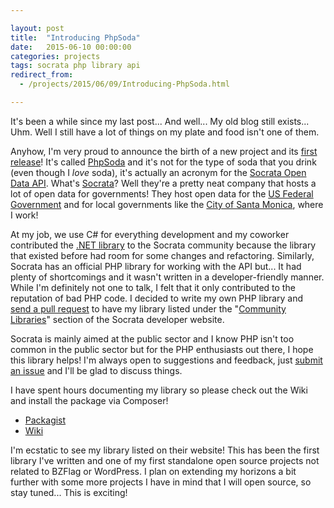 ```yaml
---

layout: post
title:  "Introducing PhpSoda"
date:   2015-06-10 00:00:00
categories: projects
tags: socrata php library api
redirect_from:
  - /projects/2015/06/09/Introducing-PhpSoda.html

---
```


It's been a while since my last post... And well... My old blog still exists... Uhm. Well I still have a lot of things on my plate and food isn't one of them.

Anyhow, I'm very proud to announce the birth of a new project and its [first release](https://github.com/allejo/PhpSoda/releases/tag/v0.1.0)! It's called [PhpSoda](https://github.com/allejo/PhpSoda) and it's not for the type of soda that you drink (even though I *love* soda), it's actually an acronym for the [Socrata Open Data API](http://dev.socrata.com/). What's [Socrata](http://socrata.com/)? Well they're a pretty neat company that hosts a lot of open data for governments! They host open data for the [US Federal Government](http://www.socrata.com/industries/open-data-federal-governments/) and for local governments like the [City of Santa Monica](https://data.smgov.net/), where I work!

At my job, we use C# for everything development and my coworker contributed the [.NET library](https://github.com/CityofSantaMonica/SODA.NET) to the Socrata community because the library that existed before had room for some changes and refactoring. Similarly, Socrata has an official PHP library for working with the API but... It had plenty of shortcomings and it wasn't written in a developer-friendly manner. While I'm definitely not one to talk, I felt that it only contributed to the reputation of bad PHP code. I decided to write my own PHP library and [send a pull request](https://github.com/socrata/dev.socrata.com/issues/234) to have my library listed under the "[Community Libraries](http://dev.socrata.com/libraries/)" section of the Socrata developer website.

Socrata is mainly aimed at the public sector and I know PHP isn't too common in the public sector but for the PHP enthusiasts out there, I hope this library helps! I'm always open to suggestions and feedback, just [submit an issue](https://github.com/allejo/PhpSoda/issues) and I'll be glad to discuss things.

I have spent hours documenting my library so please check out the Wiki and install the package via Composer!

- [Packagist](https://packagist.org/packages/allejo/php-soda)
- [Wiki](https://github.com/allejo/PhpSoda/wiki)

I'm ecstatic to see my library listed on their website! This has been the first library I've written and one of my first standalone open source projects not related to BZFlag or WordPress. I plan on extending my horizons a bit further with some more projects I have in mind that I will open source, so stay tuned... This is exciting!

